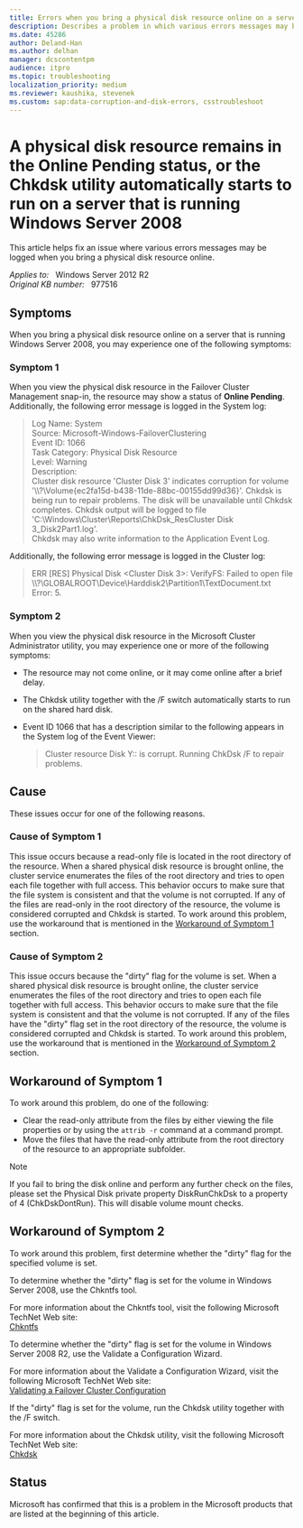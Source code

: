 ```yaml
---
title: Errors when you bring a physical disk resource online on a server
description: Describes a problem in which various errors messages may be logged for a resource on a server that is running Windows Server 2008. Provides workarounds for this problem.
ms.date: 45286
author: Deland-Han
ms.author: delhan
manager: dcscontentpm
audience: itpro
ms.topic: troubleshooting
localization_priority: medium
ms.reviewer: kaushika, stevenek
ms.custom: sap:data-corruption-and-disk-errors, csstroubleshoot
---
```

# A physical disk resource remains in the Online Pending status, or the Chkdsk utility automatically starts to run on a server that is running Windows Server 2008

This article helps fix an issue where various errors messages may be logged when you bring a physical disk resource online.

_Applies to:_ &nbsp; Windows Server 2012 R2  
_Original KB number:_ &nbsp; 977516

## Symptoms

When you bring a physical disk resource online on a server that is running Windows Server 2008, you may experience one of the following symptoms:

### Symptom 1

When you view the physical disk resource in the Failover Cluster Management snap-in, the resource may show a status of **Online Pending**. Additionally, the following error message is logged in the System log:

> Log Name: System  
Source: Microsoft-Windows-FailoverClustering  
Event ID: 1066  
Task Category: Physical Disk Resource  
Level: Warning  
Description:  
Cluster disk resource 'Cluster Disk 3' indicates corruption for volume '\\\\?\\Volume{ec2fa15d-b438-11de-88bc-00155dd99d36}'. Chkdsk is being run to repair problems. The disk will be unavailable until Chkdsk completes. Chkdsk output will be logged to file 'C:\\Windows\\Cluster\\Reports\\ChkDsk_ResCluster Disk 3_Disk2Part1.log'.  
Chkdsk may also write information to the Application Event Log.

Additionally, the following error message is logged in the Cluster log:

> ERR [RES] Physical Disk \<Cluster Disk 3>: VerifyFS: Failed to open file \\\\?\\GLOBALROOT\\Device\\Harddisk2\\Partition1\\TextDocument.txt Error: 5.

### Symptom 2

When you view the physical disk resource in the Microsoft Cluster Administrator utility, you may experience one or more of the following symptoms:

- The resource may not come online, or it may come online after a brief delay.
- The Chkdsk utility together with the /F switch automatically starts to run on the shared hard disk.
- Event ID 1066 that has a description similar to the following appears in the System log of the Event Viewer:

    > Cluster resource Disk Y:: is corrupt. Running ChkDsk /F to repair problems.

## Cause

These issues occur for one of the following reasons.

### Cause of Symptom 1

This issue occurs because a read-only file is located in the root directory of the resource. When a shared physical disk resource is brought online, the cluster service enumerates the files of the root directory and tries to open each file together with full access. This behavior occurs to make sure that the file system is consistent and that the volume is not corrupted. If any of the files are read-only in the root directory of the resource, the volume is considered corrupted and Chkdsk is started. To work around this problem, use the workaround that is mentioned in the [Workaround of Symptom 1](#workaround-of-symptom-1) section.

### Cause of Symptom 2

This issue occurs because the "dirty" flag for the volume is set. When a shared physical disk resource is brought online, the cluster service enumerates the files of the root directory and tries to open each file together with full access. This behavior occurs to make sure that the file system is consistent and that the volume is not corrupted. If any of the files have the "dirty" flag set in the root directory of the resource, the volume is considered corrupted and Chkdsk is started. To work around this problem, use the workaround that is mentioned in the [Workaround of Symptom 2](#workaround-of-symptom-2) section.

## Workaround of Symptom 1

To work around this problem, do one of the following:

- Clear the read-only attribute from the files by either viewing the file properties or by using the `attrib -r` command at a command prompt.
- Move the files that have the read-only attribute from the root directory of the resource to an appropriate subfolder.

> [!NOTE]
> If you fail to bring the disk online and perform any further check on the files, please set the Physical Disk private property DiskRunChkDsk to a property of 4 (ChkDskDontRun). This will disable volume mount checks.

## Workaround of Symptom 2

To work around this problem, first determine whether the "dirty" flag for the specified volume is set.

To determine whether the "dirty" flag is set for the volume in Windows Server 2008, use the Chkntfs tool.

For more information about the Chkntfs tool, visit the following Microsoft TechNet Web site:  
[Chkntfs](/previous-versions/windows/it-pro/windows-server-2008-R2-and-2008/cc731298(v=ws.10))

To determine whether the "dirty" flag is set for the volume in Windows Server 2008 R2, use the Validate a Configuration Wizard.

For more information about the Validate a Configuration Wizard, visit the following Microsoft TechNet Web site:  
[Validating a Failover Cluster Configuration](/previous-versions/windows/it-pro/windows-server-2008-R2-and-2008/cc772055(v=ws.11))

If the "dirty" flag is set for the volume, run the Chkdsk utility together with the /F switch.

For more information about the Chkdsk utility, visit the following Microsoft TechNet Web site:  
[Chkdsk](/previous-versions/windows/it-pro/windows-server-2008-R2-and-2008/cc730714(v=ws.10))

## Status

Microsoft has confirmed that this is a problem in the Microsoft products that are listed at the beginning of this article.
